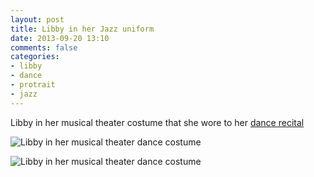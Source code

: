 ```yaml
---
layout: post
title: Libby in her Jazz uniform
date: 2013-09-20 13:10
comments: false
categories: 
- libby
- dance
- protrait
- jazz 
---
```

Libby in her musical theater costume that she wore to her [dance recital](/blog/2013/08/18/libby-dance-recital/)

![Libby in her musical theater dance costume](http://media.eick.us/media/photographs/2013/2013-06-01/libby-ballet-4.jpg)

![Libby in her musical theater dance costume](http://media.eick.us/media/photographs/2013/2013-06-01/libby-ballet-5.jpg)
